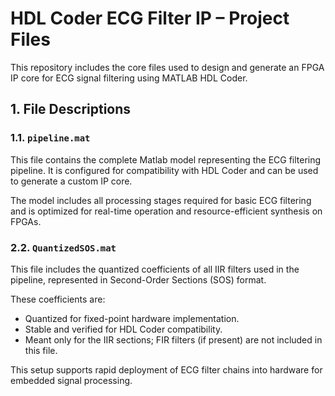 # HDL Coder ECG Filter IP – Project Files

This repository includes the core files used to design and generate an FPGA IP core for ECG signal filtering using MATLAB HDL Coder.


## 1. File Descriptions

### 1.1. `pipeline.mat`

This file contains the complete Matlab model representing the ECG filtering pipeline. It is configured for compatibility with HDL Coder and can be used to generate a custom IP core.

The model includes all processing stages required for basic ECG filtering and is optimized for real-time operation and resource-efficient synthesis on FPGAs.

### 2.2. `QuantizedSOS.mat`

This file includes the quantized coefficients of all IIR filters used in the pipeline, represented in Second-Order Sections (SOS) format.

These coefficients are:

- Quantized for fixed-point hardware implementation.
- Stable and verified for HDL Coder compatibility.
- Meant only for the IIR sections; FIR filters (if present) are not included in this file.


This setup supports rapid deployment of ECG filter chains into hardware for embedded signal processing.
